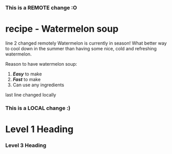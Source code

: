 ### This is a REMOTE change :O
# recipe - Watermelon soup
line 2 changed remotely
Watermelon is currently in season! What better way to cool down in the summer than having some nice, cold and refreshing watermelon.

Reason to have watermelon soup:

1. ***Easy*** to make
2. ***Fast*** to make
3. Can use any ingredients

last line changed locally

### This is a LOCAL change :)


# Level 1 Heading
### Level 3 Heading
